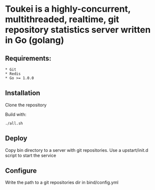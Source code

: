 # Toukei is a highly-concurrent, multithreaded, realtime, git repository statistics server written in Go (golang)

## Requirements:

	* Git
	* Redis
	* Go >= 1.0.0

## Installation

Clone the repository

Build with: 
	
	./all.sh

## Deploy 

Copy bin directory to a server with git repositories. Use a upstart/init.d script to start the service

## Configure

Write the path to a git repositories dir in bind/config.yml

